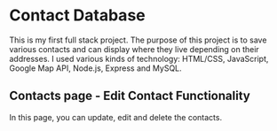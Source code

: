 # Contact Database

This is my first full stack project. The purpose of this project is to save various contacts and can display where they live depending on their addresses. I used various kinds of technology: HTML/CSS, JavaScript, Google Map API, Node.js, Express and MySQL.

## Contacts page - Edit Contact Functionality
In this page, you can update, edit and delete the contacts.
